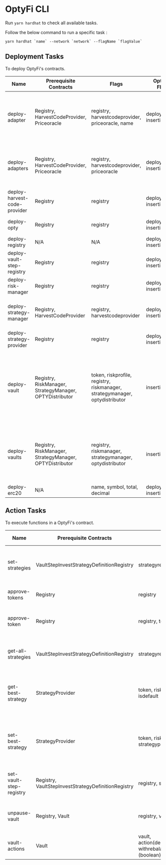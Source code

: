 # OptyFi CLI

Run `yarn hardhat` to check all available tasks.

Follow the below command to run a specific task :

```
yarn hardhat `name` --network `network` --flagName `flagValue`
```

## Deployment Tasks

To deploy OptyFi's contracts.

| Name                         | Prerequisite Contracts                                  | Flags                                                                       | Optional Flags           | Description                                                | Example                                                                                                                                                                                                                                                                                                                                                     |
| ---------------------------- | ------------------------------------------------------- | --------------------------------------------------------------------------- | ------------------------ | ---------------------------------------------------------- | ----------------------------------------------------------------------------------------------------------------------------------------------------------------------------------------------------------------------------------------------------------------------------------------------------------------------------------------------------------- |
| deploy-adapter               | Registry, HarvestCodeProvider, Priceoracle              | registry, harvestcodeprovider, priceoracle, name                            | deployedonce, insertindb | deploy specific adapter contract                           | yarn hardhat deploy-adapter --network localhost --registry 0x0000000000000000000000000000000000000000 --harvestcodeprovider 0x0000000000000000000000000000000000000000 --priceoracle 0x0000000000000000000000000000000000000000 --name AaveV1Adapter                                                                                                        |
| deploy-adapters              | Registry, HarvestCodeProvider, Priceoracle              | registry, harvestcodeprovider, priceoracle                                  | deployedonce, insertindb | deploy all available adapter contracts                     | yarn hardhat deploy-adapters --network localhost --registry 0x0000000000000000000000000000000000000000 --harvestcodeprovider 0x0000000000000000000000000000000000000000 --priceoracle 0x0000000000000000000000000000000000000000                                                                                                                            |
| deploy-harvest-code-provider | Registry                                                | registry                                                                    | deployedonce, insertindb | deploy HarvestCodeProvider contract                        | yarn hardhat deploy-harvest-code-provider --network localhost --registry 0x0000000000000000000000000000000000000000                                                                                                                                                                                                                                         |
| deploy-opty                  | Registry                                                | registry                                                                    | deployedonce, insertindb | deploy OPTY and OPTYDistributor contracts                  | yarn hardhat deploy-opty --network localhost --registry 0x0000000000000000000000000000000000000000                                                                                                                                                                                                                                                          |
| deploy-registry              | N/A                                                     | N/A                                                                         | deployedonce, insertindb | deploy Registry contract                                   | yarn hardhat deploy-registry --network localhost                                                                                                                                                                                                                                                                                                            |
| deploy-vault-step-registry   | Registry                                                | registry                                                                    | deployedonce, insertindb | deploy VaultStepInvestStrategyDefinitionRegistry contracts | yarn hardhat deploy-vault-step-registry --network localhost --registry 0x0000000000000000000000000000000000000000                                                                                                                                                                                                                                           |
| deploy-risk-manager          | Registry                                                | registry                                                                    | deployedonce, insertindb | deploy RiskManager contract                                | yarn hardhat deploy-risk-manager --network localhost --registry 0x0000000000000000000000000000000000000000                                                                                                                                                                                                                                                  |
| deploy-strategy-manager      | Registry, HarvestCodeProvider                           | registry, harvestcodeprovider                                               | deployedonce, insertindb | deploy StrategyManager contract                            | yarn hardhat deploy-strategy-manager --network localhost --registry 0x0000000000000000000000000000000000000000 --harvestcodeprovider 0x0000000000000000000000000000000000000000                                                                                                                                                                             |
| deploy-strategy-provider     | Registry                                                | registry                                                                    | deployedonce, insertindb | deploy StrategyProvider contract                           | yarn hardhat deploy-strategy-provider --network localhost --registry 0x0000000000000000000000000000000000000000                                                                                                                                                                                                                                             |
| deploy-vault                 | Registry, RiskManager, StrategyManager, OPTYDistributor | token, riskprofile, registry, riskmanager, strategymanager, optydistributor | insertindb               | deploy specific vault contract                             | yarn hardhat deploy-vault --network localhost --registry 0x0000000000000000000000000000000000000000 --riskmanager 0x0000000000000000000000000000000000000000 --strategymanager 0x0000000000000000000000000000000000000000 --optydistributor 0x0000000000000000000000000000000000000000 --token 0x0000000000000000000000000000000000000000 --riskprofile RP1 |
| deploy-vaults                | Registry, RiskManager, StrategyManager, OPTYDistributor | registry, riskmanager, strategymanager, optydistributor                     | insertindb               | deploy all designated vault contracts                      | yarn hardhat deploy-vaults --network localhost --registry 0x0000000000000000000000000000000000000000 --riskmanager 0x0000000000000000000000000000000000000000 --strategymanager 0x0000000000000000000000000000000000000000 --optydistributor 0x0000000000000000000000000000000000000000                                                                     |
| deploy-erc20                 | N/A                                                     | name, symbol, total, decimal                                                | deployonce, insertindb   | deploy erc20 contract                                      | yarn hardhat deploy-erc20 --network localhost --name ERC20 symbol ERC20 --total 0 --decimal 18                                                                                                                                                                                                                                                              |

## Action Tasks

To execute functions in a OptyFi's contract.

| Name                    | Prerequisite Contracts                              | Flags                                                                                        | Optional Flags | Description                                                                | Example                                                                                                                                                                                                                                                          |
| ----------------------- | --------------------------------------------------- | -------------------------------------------------------------------------------------------- | -------------- | -------------------------------------------------------------------------- | ---------------------------------------------------------------------------------------------------------------------------------------------------------------------------------------------------------------------------------------------------------------- |
| set-strategies          | VaultStepInvestStrategyDefinitionRegistry           | strategyregistry, fromfile                                                                   | N/A            | set all current available strategies with file or default                  | yarn hardhat set-strategies --network localhost --strategyregistry 0x0000000000000000000000000000000000000000 --fromfile /home/file.json                                                                                                                         |
| approve-tokens          | Registry                                            | registry                                                                                     | N/A            | approve all available tokens                                               | yarn hardhat approve-tokens --network localhost --registry 0x0000000000000000000000000000000000000000                                                                                                                                                            |
| approve-token           | Registry                                            | registry, token                                                                              | N/A            | approve a specific tokens                                                  | yarn hardhat approve-token --network localhost --registry 0x0000000000000000000000000000000000000000 --token 0x0000000000000000000000000000000000000000                                                                                                          |
| get-all-strategies      | VaultStepInvestStrategyDefinitionRegistry           | strategyregistry, token                                                                      | N/A            | get all strategies for a specific tokens                                   | yarn hardhat get-all-strategies --network localhost --strategyregistry 0x0000000000000000000000000000000000000000 --token 0x0000000000000000000000000000000000000000                                                                                             |
| get-best-strategy       | StrategyProvider                                    | token, riskprofile, strategyprovider, isdefault                                              | N/A            | get best strategy or default best strategy for the token with risk profile | yarn hardhat get-best-strategy --network localhost --riskprofile RP1 --strategyprovider 0x0000000000000000000000000000000000000000 --token 0x0000000000000000000000000000000000000000 --isdefault true                                                           |
| set-best-strategy       | StrategyProvider                                    | token, riskprofile, strategyhash, strategyprovider, isdefault                                | N/A            | set best strategy or default best strategy                                 | yarn hardhat set-best-strategy --network localhost --riskprofile RP1 --strategyhash 0x0000000000000000000000000000000000000000 --strategyprovider 0x0000000000000000000000000000000000000000 --token 0x0000000000000000000000000000000000000000 --isdefault true |
| set-vault-step-registry | Registry, VaultStepInvestStrategyDefinitionRegistry | registry, strategyregistry                                                                   | N/A            | set vault step registry in registry contract                               | yarn hardhat set-vault-step-registry --network localhost --registry 0x0000000000000000000000000000000000000000 --strategyregistry 0x0000000000000000000000000000000000000000                                                                                     |
| unpause-vault           | Registry, Vault                                     | registry, vault                                                                              | N/A            | unpause the vault                                                          | yarn hardhat unpause-vault --network localhost --registry 0x0000000000000000000000000000000000000000 --vault 0x0000000000000000000000000000000000000000                                                                                                          |
| vault-actions           | Vault                                               | vault, action(deposit/withdraw/rebalance), withrebalance (boolean), useall (boolean), amount | N/A            | perform actions in the vault contract                                      | yarn hardhat vault-actions --network localhost --vault 0x0000000000000000000000000000000000000000 --action deposit --withrebalance true --useall false --amount 500000                                                                                           |
